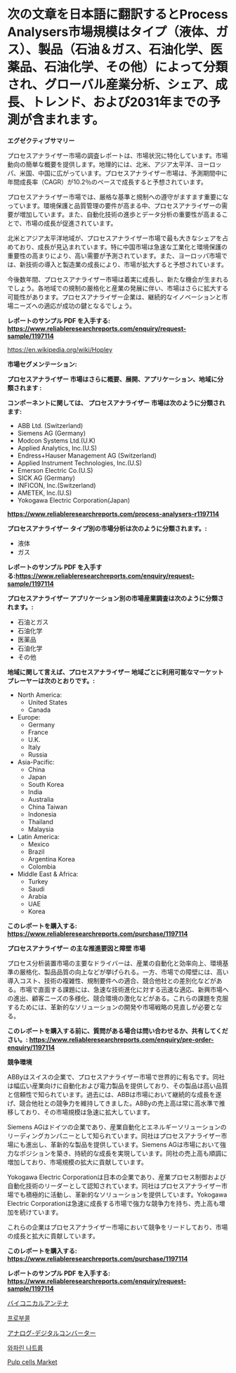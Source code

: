 <p><h1>次の文章を日本語に翻訳するとProcess Analysers市場規模はタイプ（液体、ガス）、製品（石油＆ガス、石油化学、医薬品、石油化学、その他）によって分類され、グローバル産業分析、シェア、成長、トレンド、および2031年までの予測が含まれます。</h1></p><p><strong>エグゼクティブサマリー</strong></p>
<p><p>プロセスアナライザー市場の調査レポートは、市場状況に特化しています。市場動向の簡単な概要を提供します。地理的には、北米、アジア太平洋、ヨーロッパ、米国、中国に広がっています。プロセスアナライザー市場は、予測期間中に年間成長率（CAGR）が10.2％のペースで成長すると予想されています。</p><p>プロセスアナライザー市場では、厳格な基準と規制への遵守がますます重要になっています。環境保護と品質管理の要件が高まる中、プロセスアナライザーの需要が増加しています。また、自動化技術の進歩とデータ分析の重要性が高まることで、市場の成長が促進されています。</p><p>北米とアジア太平洋地域が、プロセスアナライザー市場で最も大きなシェアを占めており、成長が見込まれています。特に中国市場は急速な工業化と環境保護の重要性の高まりにより、高い需要が予測されています。また、ヨーロッパ市場では、新技術の導入と製造業の成長により、市場が拡大すると予想されています。</p><p>今後数年間、プロセスアナライザー市場は着実に成長し、新たな機会が生まれるでしょう。各地域での規制の厳格化と産業の発展に伴い、市場はさらに拡大する可能性があります。プロセスアナライザー企業は、継続的なイノベーションと市場ニーズへの適応が成功の鍵となるでしょう。</p></p>
<p><strong>レポートのサンプル PDF を入手する: <a href="https://www.reliableresearchreports.com/enquiry/request-sample/1197114">https://www.reliableresearchreports.com/enquiry/request-sample/1197114</a></strong></p>
<p><a href="https://en.wikipedia.org/wiki/Hopley">https://en.wikipedia.org/wiki/Hopley</a></p>
<p><strong>市場セグメンテーション:</strong></p>
<p><strong> プロセスアナライザー 市場はさらに概要、展開、アプリケーション、地域に分類されます :</strong></p>
<p><strong>コンポーネントに関しては、 プロセスアナライザー 市場は次のように分類されます:</strong></p>
<p><ul><li>ABB Ltd. (Switzerland)</li><li>Siemens AG (Germany)</li><li>Modcon Systems Ltd.(U.K)</li><li>Applied Analytics, Inc.(U.S)</li><li>Endress+Hauser Management AG (Switzerland)</li><li>Applied Instrument Technologies, Inc.(U.S)</li><li>Emerson Electric Co.(U.S)</li><li>SICK AG (Germany)</li><li>INFICON, Inc.(Switzerland)</li><li>AMETEK, Inc.(U.S)</li><li>Yokogawa Electric Corporation(Japan)</li></ul></p>
<p><strong><a href="https://www.reliableresearchreports.com/process-analysers-r1197114">https://www.reliableresearchreports.com/process-analysers-r1197114</a></strong></p>
<p><strong> プロセスアナライザー タイプ別の市場分析は次のように分類されます。:</strong></p>
<p><ul><li>液体</li><li>ガス</li></ul></p>
<p><strong>レポートのサンプル PDF を入手する:<a href="https://www.reliableresearchreports.com/enquiry/request-sample/1197114">https://www.reliableresearchreports.com/enquiry/request-sample/1197114</a></strong></p>
<p><strong> プロセスアナライザー アプリケーション別の市場産業調査は次のように分類されます。:</strong></p>
<p><ul><li>石油とガス</li><li>石油化学</li><li>医薬品</li><li>石油化学</li><li>その他</li></ul></p>
<p><strong>地域に関して言えば、プロセスアナライザー 地域ごとに利用可能なマーケットプレーヤーは次のとおりです。:</strong></p>
<p><ul>
    <li>
        North America:
        <ul>
            <li>United States</li>
            <li>Canada</li>
        </ul>
    </li>
    <li>
        Europe:
        <ul>
            <li>Germany</li>
            <li>France</li>
            <li>U.K.</li>
            <li>Italy</li>
            <li>Russia</li>
        </ul>
    </li>
    <li>
        Asia-Pacific:
        <ul>
            <li>China</li>
            <li>Japan</li>
            <li>South Korea</li>
            <li>India</li>
            <li>Australia</li>
            <li>China Taiwan</li>
            <li>Indonesia</li>
            <li>Thailand</li>
            <li>Malaysia</li>
        </ul>
    </li>
    <li>
        Latin America:
        <ul>
            <li>Mexico</li>
            <li>Brazil</li>
            <li>Argentina Korea</li>
            <li>Colombia</li>
        </ul>
    </li>
    <li>
        Middle East & Africa:
        <ul>
            <li>Turkey</li>
            <li>Saudi</li>
            <li>Arabia</li>
            <li>UAE</li>
            <li>Korea</li>
        </ul>
    </li>
    </ul></p>
<p><strong>このレポートを購入する: <a href="https://www.reliableresearchreports.com/purchase/1197114">https://www.reliableresearchreports.com/purchase/1197114</a></strong></p>
<p><strong>プロセスアナライザー の主な推進要因と障壁 市場</strong></p>
<p><p>プロセス分析装置市場の主要なドライバーは、産業の自動化と効率向上、環境基準の厳格化、製品品質の向上などが挙げられる。一方、市場での障壁には、高い導入コスト、技術の複雑性、規制要件への適合、競合他社との差別化などがある。市場で直面する課題には、急速な技術進化に対する迅速な適応、新興市場への進出、顧客ニーズの多様化、競合環境の激化などがある。これらの課題を克服するためには、革新的なソリューションの開発や市場戦略の見直しが必要となる。</p></p>
<p><strong>このレポートを購入する前に、質問がある場合は問い合わせるか、共有してください。: <a href="https://www.reliableresearchreports.com/enquiry/pre-order-enquiry/1197114">https://www.reliableresearchreports.com/enquiry/pre-order-enquiry/1197114</a></strong></p>
<p><strong>競争環境</strong></p>
<p><p>ABByはスイスの企業で、プロセスアナライザー市場で世界的に有名です。同社は幅広い産業向けに自動化および電力製品を提供しており、その製品は高い品質と信頼性で知られています。過去には、ABBは市場において継続的な成長を遂げ、競合他社との競争力を維持してきました。ABByの売上高は常に高水準で推移しており、その市場規模は急速に拡大しています。</p><p>Siemens AGはドイツの企業であり、産業自動化とエネルギーソリューションのリーディングカンパニーとして知られています。同社はプロセスアナライザー市場にも進出し、革新的な製品を提供しています。Siemens AGは市場において強力なポジションを築き、持続的な成長を実現しています。同社の売上高も順調に増加しており、市場規模の拡大に貢献しています。</p><p>Yokogawa Electric Corporationは日本の企業であり、産業プロセス制御および自動化技術のリーダーとして認知されています。同社はプロセスアナライザー市場でも積極的に活動し、革新的なソリューションを提供しています。Yokogawa Electric Corporationは急速に成長する市場で強力な競争力を持ち、売上高も増加を続けています。</p><p>これらの企業はプロセスアナライザー市場において競争をリードしており、市場の成長と拡大に貢献しています。</p></p>
<p><strong>このレポートを購入する: <a href="https://www.reliableresearchreports.com/purchase/1197114">https://www.reliableresearchreports.com/purchase/1197114</a></strong></p>
<p><strong>レポートのサンプル PDF を入手する: <a href="https://www.reliableresearchreports.com/enquiry/request-sample/1197114">https://www.reliableresearchreports.com/enquiry/request-sample/1197114</a></strong><strong></strong></p>
<p><p><a href="https://github.com/RandallRunte2023/Market-Research-Report-List-2/blob/main/259276834552.md">バイコニカルアンテナ</a></p><p><a href="https://github.com/shampaakter36/Market-Research-Report-List-2/blob/main/254061944737.md">프로부콜</a></p><p><a href="https://github.com/TerrellConn/Market-Research-Report-List-2/blob/main/798583634551.md">アナログ-デジタルコンバーター</a></p><p><a href="https://github.com/LuckeyCorbin/Market-Research-Report-List-2/blob/main/951006444738.md">와파린 나트륨</a></p><p><a href="https://medium.com/@luke.wilson7856/global-pulp-cells-market-focus-on-product-type-orange-lemon-grapefruit-pineapple-lime-others-2b5fdf8e0251">Pulp cells Market</a></p></p>